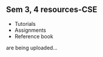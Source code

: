 ## Sem 3, 4 resources-CSE
- Tutorials 
- Assignments 
- Reference book                 

are being uploaded...
